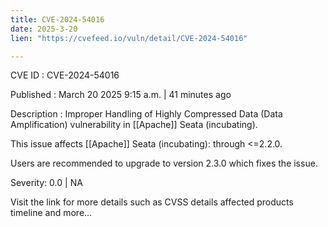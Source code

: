 ```yaml
---
title: CVE-2024-54016
date: 2025-3-20
lien: "https://cvefeed.io/vuln/detail/CVE-2024-54016"

---
```


CVE ID : CVE-2024-54016

Published :  March 20
2025
9:15 a.m. | 41 minutes ago

Description : Improper Handling of Highly Compressed Data (Data Amplification) vulnerability in [[Apache]] Seata (incubating).

This issue affects [[Apache]] Seata (incubating): through <=2.2.0.

Users are recommended to upgrade to version 2.3.0
which fixes the issue.

Severity: 0.0 | NA

Visit the link for more details
such as CVSS details
affected products
timeline
and more...
